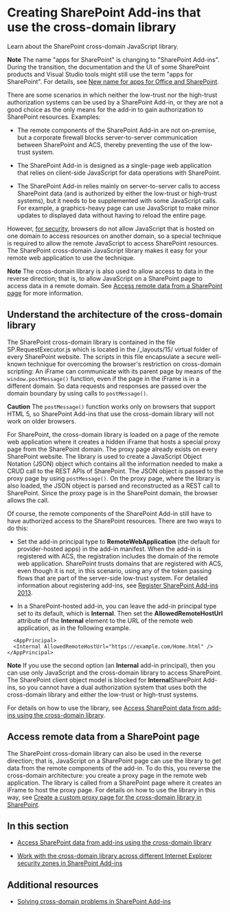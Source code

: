 # Creating SharePoint Add-ins that use the cross-domain library
Learn about the SharePoint cross-domain JavaScript library.
 

 **Note**  The name "apps for SharePoint" is changing to "SharePoint Add-ins". During the transition, the documentation and the UI of some SharePoint products and Visual Studio tools might still use the term "apps for SharePoint". For details, see  [New name for apps for Office and SharePoint](new-name-for-apps-for-sharepoint.md#bk_newname).
 

There are some scenarios in which neither the low-trust nor the high-trust authorization systems can be used by a SharePoint Add-in, or they are not a good choice as the only means for the add-in to gain authorization to SharePoint resources. Examples:
 

- The remote components of the SharePoint Add-in are not on-premise, but a corporate firewall blocks server-to-server communication between SharePoint and ACS, thereby preventing the use of the low-trust system.
    
 
- The SharePoint Add-in is designed as a single-page web application that relies on client-side JavaScript for data operations with SharePoint.
    
 
- The SharePoint Add-in relies mainly on server-to-server calls to access SharePoint data (and is authorized by either the low-trust or high-trust systems), but it needs to be supplemented with some JavaScript calls. For example, a graphics-heavy page can use JavaScript to make minor updates to displayed data without having to reload the entire page.
    
 
However,  [for security](http://msdn.microsoft.com/en-us/library%28d=robot%29/cc709423(d=robot,l=en-us,v=vs.85).aspx), browsers do not allow JavaScript that is hosted on one domain to access resources on another domain, so a special technique is required to allow the remote JavaScript to access SharePoint resources. The SharePoint cross-domain JavaScript library makes it easy for your remote web application to use the technique.
 

 **Note**  The cross-domain library is also used to allow access to data in the reverse direction; that is, to allow JavaScript on a SharePoint page to access data in a remote domain. See  [Access remote data from a SharePoint page](#ReverseDirection) for more information.
 


## Understand the architecture of the cross-domain library

The SharePoint cross-domain library is contained in the file SP.RequestExecutor.js which is located in the /_layouts/15/ virtual folder of every SharePoint website. The scripts in this file encapsulate a secure well-known technique for overcoming the browser's restriction on cross-domain scripting: An iFrame can communicate with its parent page by means of the  `window.postMessage()` function, even if the page in the iFrame is in a different domain. So data requests and responses are passed over the domain boundary by using calls to `postMessage()`.
 

 

 **Caution**  The  `postMessage()` function works only on browsers that support HTML 5, so SharePoint Add-ins that use the cross-domain library will not work on older browsers.
 

For SharePoint, the cross-domain library is loaded on a page of the remote web application where it creates a hidden iFrame that hosts a special proxy page from the SharePoint domain. The proxy page already exists on every SharePoint website. The library is used to create a JavaScript Object Notation (JSON) object which contains all the information needed to make a CRUD call to the REST APIs of SharePoint. The JSON object is passed to the proxy page by using  `postMessage()`. On the proxy page, where the library is also loaded, the JSON object is parsed and reconstructed as a REST call to SharePoint. Since the proxy page is in the SharePoint domain, the browser allows the call.
 

 
Of course, the remote components of the SharePoint Add-in still have to have authorized access to the SharePoint resources. There are two ways to do this:
 

 

- Set the add-in principal type to  **RemoteWebApplication** (the default for provider-hosted apps) in the add-in manifest. When the add-in is registered with ACS, the registration includes the domain of the remote web application. SharePoint trusts domains that are registered with ACS, even though it is not, in this scenario, using any of the token passing flows that are part of the server-side low-trust system. For detailed information about registering add-ins, see [Register SharePoint Add-ins 2013](register-sharepoint-add-ins-2013.md). 
    
 
- In a SharePoint-hosted add-in, you can leave the add-in principal type set to its default, which is  **Internal**. Then set the  **AllowedRemoteHostUrl** attribute of the **Internal** element to the URL of the remote web application, as in the following example.
    
```
  <AppPrincipal>
  <Internal AllowedRemoteHostUrl="https://example.com/Home.html" />
</AppPrincipal>
```


 **Note**  If you use the second option (an  **Internal** add-in principal), then you can use only JavaScript and the cross-domain library to access SharePoint. The SharePoint client object model is blocked for **Internal**SharePoint Add-ins, so you cannot have a dual authorization system that uses both the cross-domain library and either the low-trust or high-trust systems.
 

For details on how to use the library, see  [Access SharePoint data from add-ins using the cross-domain library](access-sharepoint-2013-data-from-add-ins-using-the-cross-domain-library.md).
 

 

## Access remote data from a SharePoint page
<a name="ReverseDirection"> </a>

The SharePoint cross-domain library can also be used in the reverse direction; that is, JavaScript on a SharePoint page can use the library to get data from the remote components of the add-in. To do this, you reverse the cross-domain architecture: you create a proxy page in the remote web application. The library is called from a SharePoint page where it creates an iFrame to host the proxy page. For details on how to use the library in this way, see  [Create a custom proxy page for the cross-domain library in SharePoint](create-a-custom-proxy-page-for-the-cross-domain-library-in-sharepoint-2013.md).
 

 

## In this section
<a name="ReverseDirection"> </a>


-  [Access SharePoint data from add-ins using the cross-domain library](access-sharepoint-2013-data-from-add-ins-using-the-cross-domain-library.md)
    
 
-  [Work with the cross-domain library across different Internet Explorer security zones in SharePoint Add-ins](work-with-the-cross-domain-library-across-different-internet-explorer-security-zones-in-sharepoint-add-ins.md)
    
 

## Additional resources
<a name="ReverseDirection"> </a>


-  [Solving cross-domain problems in SharePoint Add-ins](http://blogs.msdn.com/b/officeapps/archive/2012/11/29/solving-cross-domain-problems-in-apps-for-sharepoint.aspx)
    
 

